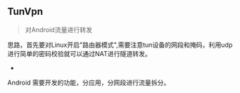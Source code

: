
## TunVpn 

> 对Android流量进行转发

思路，首先要对Linux开启"路由器模式",需要注意tun设备的网段和掩码，利用udp进行简单的密码校验就可以通过NAT进行隧道转发。

-
Android 需要开发的功能，分应用，分网段进行流量拆分。